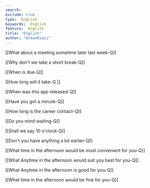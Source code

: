 ```yaml
---
search:
exclude: true
type:  English
keywords:  English
feature:  English
title: "English"
author: "ArmanRiazi"
---
```


[[What about a meeting sometime later last week-Q]]

[[Why don't we take a short break-Q]]

[[When is due-Q]]

[[How long will it take-Q ]]

[[When was this app released-Q]]

[[Have you got a minute-Q]]

[[How long is the career contact-Q]]

[[Do you mind waiting-Q]]

[[Shall we say 10 o'clock-Q]]

[[Don't you have anything a bit earlier-Q]]

[[What time in the afternoon would be most convenient for you-Q]]

[[What Anytime in the afternoon would suit you best for you-Q]]

[[What Anytime in the afternoon is good for you-Q]]

[[What time in the afternoon would be fine for you-Q]]